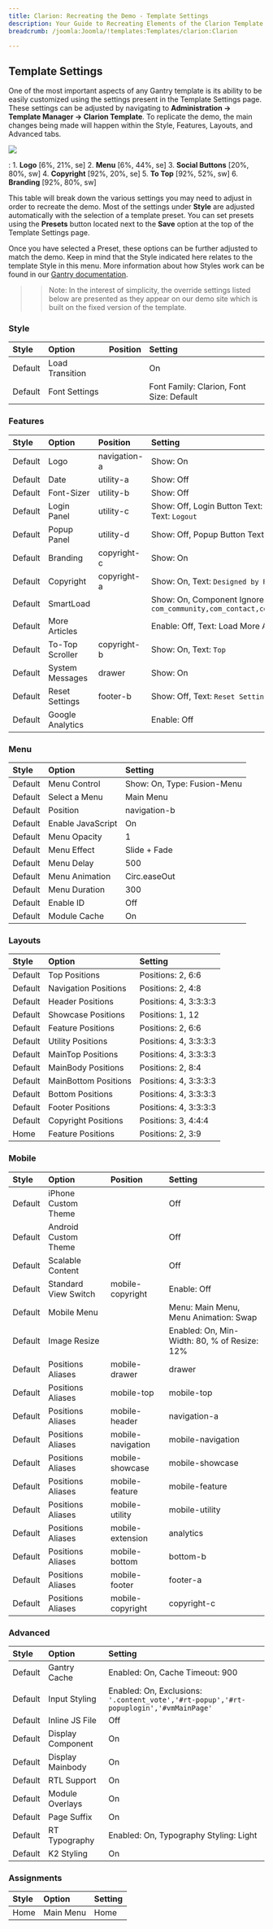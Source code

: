 ```yaml
---
title: Clarion: Recreating the Demo - Template Settings
description: Your Guide to Recreating Elements of the Clarion Template for Joomla
breadcrumb: /joomla:Joomla/!templates:Templates/clarion:Clarion

---
```


Template Settings
-----
One of the most important aspects of any Gantry template is its ability to be easily customized using the settings present in the Template Settings page. These settings can be adjusted by navigating to **Administration -> Template Manager -> Clarion Template**. To replicate the demo, the main changes being made will happen within the Style, Features, Layouts, and Advanced tabs. 

![][clarion2]

:   1. **Logo**  [6%, 21%, se]
    2. **Menu**  [6%, 44%, se]
    3. **Social Buttons** [20%, 80%, sw]
    4. **Copyright**  [92%, 20%, se]
    5. **To Top**  [92%, 52%, sw]
    6. **Branding** [92%, 80%, sw]

This table will break down the various settings you may need to adjust in order to recreate the demo. Most of the settings under **Style** are adjusted automatically with the selection of a template preset. You can set presets using the **Presets** button located next to the **Save** option at the top of the Template Settings page.

Once you have selected a Preset, these options can be further adjusted to match the demo. Keep in mind that the Style indicated here relates to the template Style in this menu. More information about how Styles work can be found in our [Gantry documentation][Style].

>> Note: In the interest of simplicity, the override settings listed below are presented as they appear on our demo site which is built on the fixed version of the template.

### Style
| Style   | Option          | Position | Setting                                  |  
| :------ | :-------------- | :------- | :--------------------------------------- |  
| Default | Load Transition |          | On                                       |   
| Default | Font Settings   |          | Font Family: Clarion, Font Size: Default |  

### Features
| Style   | Option           | Position     | Setting                                                                                 |  
| :------ | :--------------- | :----------- | :-------------------------------------------------------------------------------------- |  
| Default | Logo             | navigation-a | Show: On                                                                                |  
| Default | Date             | utility-a    | Show: Off                                                                               |  
| Default | Font-Sizer       | utility-b    | Show: Off                                                                               |  
| Default | Login Panel      | utility-c    | Show: Off, Login Button Text: `Member Login`, Logout Button Text: `Logout`              |  
| Default | Popup Panel      | utility-d    | Show: Off, Popup Button Text: `Popup Module`                                            |  
| Default | Branding         | copyright-c  | Show: On                                                                                |  
| Default | Copyright        | copyright-a  | Show: On, Text: `Designed by RocketTheme`                                               |  
| Default | SmartLoad        |              | Show: On, Component Ignores: `com_community,com_contact,com_k2,com_tienda,com_weblinks` |  
| Default | More Articles    |              | Enable: Off, Text: Load More Articles, Hide Pagination: On                              |  
| Default | To-Top Scroller  | copyright-b  | Show: On, Text: `Top`                                                                   |  
| Default | System Messages  | drawer       | Show: On                                                                                |  
| Default | Reset Settings   | footer-b     | Show: Off, Text: `Reset Settings`                                                       |  
| Default | Google Analytics |              | Enable: Off                                                                             |   

### Menu
| Style   | Option            | Setting                     |  
| :------ | :---------------- | :-------------------------- |  
| Default | Menu Control      | Show: On, Type: Fusion-Menu |  
| Default | Select a Menu     | Main Menu                   |  
| Default | Position          | navigation-b                |  
| Default | Enable JavaScript | On                          |  
| Default | Menu Opacity      | 1                           |  
| Default | Menu Effect       | Slide + Fade                |  
| Default | Menu Delay        | 500                         |  
| Default | Menu Animation    | Circ.easeOut                |  
| Default | Menu Duration     | 300                         |  
| Default | Enable ID         | Off                         |  
| Default | Module Cache      | On                          | 

### Layouts
| Style   | Option               | Setting               |  
| :------ | :------------------- | :-------------------- |  
| Default | Top Positions        | Positions: 2, 6:6     |  
| Default | Navigation Positions | Positions: 2, 4:8     |  
| Default | Header Positions     | Positions: 4, 3:3:3:3 |  
| Default | Showcase Positions   | Positions: 1, 12      |  
| Default | Feature Positions    | Positions: 2, 6:6     |  
| Default | Utility Positions    | Positions: 4, 3:3:3:3 |  
| Default | MainTop Positions    | Positions: 4, 3:3:3:3 |  
| Default | MainBody Positions   | Positions: 2, 8:4     |  
| Default | MainBottom Positions | Positions: 4, 3:3:3:3 |  
| Default | Bottom Positions     | Positions: 4, 3:3:3:3 |  
| Default | Footer Positions     | Positions: 4, 3:3:3:3 |  
| Default | Copyright Positions  | Positions: 3, 4:4:4   |  
| Home    | Feature Positions    | Positions: 2, 3:9     |

### Mobile
| Style   | Option               | Position          | Setting                                      |  
| :------ | :------------------- | :---------------- | :------------------------------------------- |  
| Default | iPhone Custom Theme  |                   | Off                                          |  
| Default | Android Custom Theme |                   | Off                                          |  
| Default | Scalable Content     |                   | Off                                          |  
| Default | Standard View Switch | mobile-copyright  | Enable: Off                                  |  
| Default | Mobile Menu          |                   | Menu: Main Menu, Menu Animation: Swap        |  
| Default | Image Resize         |                   | Enabled: On, Min-Width: 80, % of Resize: 12% |  
| Default | Positions Aliases    | mobile-drawer     | drawer                                       |  
| Default | Positions Aliases    | mobile-top        | mobile-top                                   |  
| Default | Positions Aliases    | mobile-header     | navigation-a                                 |  
| Default | Positions Aliases    | mobile-navigation | mobile-navigation                            |  
| Default | Positions Aliases    | mobile-showcase   | mobile-showcase                              |  
| Default | Positions Aliases    | mobile-feature    | mobile-feature                               |  
| Default | Positions Aliases    | mobile-utility    | mobile-utility                               |  
| Default | Positions Aliases    | mobile-extension  | analytics                                    |  
| Default | Positions Aliases    | mobile-bottom     | bottom-b                                     |  
| Default | Positions Aliases    | mobile-footer     | footer-a                                     |  
| Default | Positions Aliases    | mobile-copyright  | copyright-c                                  |   

### Advanced
| Style   | Option            | Setting                                                                               |  
| :------ | :---------------- | :------------------------------------------------------------------------------------ |  
| Default | Gantry Cache      | Enabled: On, Cache Timeout: 900                                                       |  
| Default | Input Styling     | Enabled: On, Exclusions: `'.content_vote','#rt-popup','#rt-popuplogin','#vmMainPage'` |  
| Default | Inline JS File    | Off                                                                                   |  
| Default | Display Component | On                                                                                    |  
| Default | Display Mainbody  | On                                                                                    |  
| Default | RTL Support       | On                                                                                    |  
| Default | Module Overlays   | On                                                                                    |  
| Default | Page Suffix       | On                                                                                    |  
| Default | RT Typography     | Enabled: On, Typography Styling: Light                                                |  
| Default | K2 Styling        | On                                                                                    |  

### Assignments
| Style | Option    | Setting |  
| :---- | :-------- | :------ |  
| Home  | Main Menu | Home    |  

[demo25]: assets/Clarion.jpg
[menu]: ../../start/menu.md
[Style]: http://www.gantry-framework.org/documentation/joomla/configure
[clarion2]: assets/clarion.jpeg